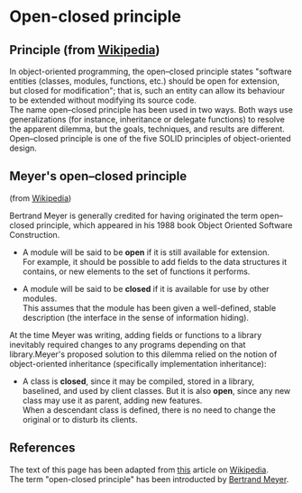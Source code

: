 # Open-closed principle

## Principle (from [Wikipedia](https://www.wikipedia.org/))
In object-oriented programming, the open–closed principle states "software entities (classes, modules, functions, etc.) should be open for extension, but closed for modification"; that is, such an entity can allow its behaviour to be extended without modifying its source code.  
The name open–closed principle has been used in two ways. Both ways use generalizations (for instance, inheritance or delegate functions) to resolve the apparent dilemma, but the goals, techniques, and results are different.  
Open–closed principle is one of the five SOLID principles of object-oriented design.  

## Meyer's open–closed principle
 (from [Wikipedia](https://www.wikipedia.org/))

Bertrand Meyer is generally credited for having originated the term open–closed principle, which appeared in his 1988 book Object Oriented Software Construction.  

* A module will be said to be <b>open</b> if it is still available for extension.  
For example, it should be possible to add fields to the data structures it contains, or new elements to the set of functions it performs.  
  
* A module will be said to be <b>closed</b> if it is available for use by other modules.  
This assumes that the module has been given a well-defined, stable description (the interface in the sense of information hiding).  

At the time Meyer was writing, adding fields or functions to a library inevitably required changes to any programs depending on that library.Meyer's proposed solution to this dilemma relied on the notion of object-oriented inheritance (specifically implementation inheritance):  

* A class is <b>closed</b>, since it may be compiled, stored in a library, baselined, and used by client classes. But it is also <b>open</b>, since any new class may use it as parent, adding new features.  
When a descendant class is defined, there is no need to change the original or to disturb its clients.

## References

The text of this page has been adapted from [this](https://en.wikipedia.org/wiki/Open%E2%80%93closed_principle) article on  [Wikipedia](https://www.wikipedia.org/).  
The term "open-closed principle" has been introducted by [Bertrand Meyer](https://en.wikipedia.org/wiki/Bertrand_Meyer).  
